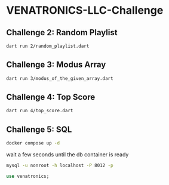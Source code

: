 # VENATRONICS-LLC-Challenge

## Challenge 2: Random Playlist

```sh
dart run 2/random_playlist.dart
```

## Challenge 3: Modus Array

```sh
dart run 3/modus_of_the_given_array.dart
```

## Challenge 4: Top Score

```sh
dart run 4/top_score.dart
```

## Challenge 5: SQL

```sh
docker compose up -d
```

wait a few seconds until the db container is ready

```sh
mysql -u nonroot -h localhost -P 8012 -p
```

```sql
use venatronics;
```
